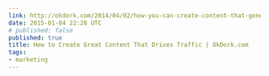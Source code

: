 ```yaml
---
link: http://okdork.com/2014/04/02/how-you-can-create-content-that-generates-40000-targeted-visitors/
date: 2015-01-04 22:28 UTC
# published: false
published: true
title: How to Create Great Content That Drives Traffic | OkDork.com
tags:
- marketing
---
```



